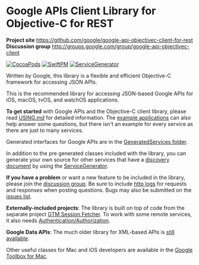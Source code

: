 # Google APIs Client Library for Objective-C for REST

**Project site** <https://github.com/google/google-api-objectivec-client-for-rest><br>
**Discussion group** <http://groups.google.com/group/google-api-objectivec-client>

[![CocoaPods](https://github.com/google/google-api-objectivec-client-for-rest/actions/workflows/cocoapods.yml/badge.svg?branch=main)](https://github.com/google/google-api-objectivec-client-for-rest/actions/workflows/cocoapods.yml)
[![SwiftPM](https://github.com/google/google-api-objectivec-client-for-rest/actions/workflows/swiftpm.yml/badge.svg?branch=main)](https://github.com/google/google-api-objectivec-client-for-rest/actions/workflows/swiftpm.yml)
[![ServiceGenerator](https://github.com/google/google-api-objectivec-client-for-rest/actions/workflows/service_generator.yml/badge.svg?branch=main)](https://github.com/google/google-api-objectivec-client-for-rest/actions/workflows/service_generator.yml)

Written by Google, this library is a flexible and efficient Objective-C
framework for accessing JSON APIs.

This is the recommended library for accessing JSON-based Google APIs for iOS,
macOS, tvOS, and watchOS applications.

**To get started** with Google APIs and the Objective-C client library, please
read [USING.md](USING.md) for detailed information. The
[example applications](https://github.com/google/google-api-objectivec-client-for-rest/tree/main/Examples)
can also help answer some questions, but there isn't an example for every
service as there are just to many services.

Generated interfaces for Google APIs are in the
[GeneratedServices folder](https://github.com/google/google-api-objectivec-client-for-rest/tree/main/Sources/GeneratedServices).

In addition to the pre generated classes included with the library, you can
generate your own source for other services that have a
[discovery document](https://developers.google.com/discovery/v1/reference/apis#resource-representations)
by using the
[ServiceGenerator](https://github.com/google/google-api-objectivec-client-for-rest/tree/main/Tools/ServiceGenerator).

**If you have a problem** or want a new feature to be included in the library,
please join the
[discussion group](http://groups.google.com/group/google-api-objectivec-client).
Be sure to include [http logs](USING.md#logging-http-server-traffic) for
requests and responses when posting questions. Bugs may also be submitted on the
[issues list](https://github.com/google/google-api-objectivec-client-for-rest/issues).

**Externally-included projects**: The library is built on top of code from the separate
project [GTM Session Fetcher](https://github.com/google/gtm-session-fetcher). To work
with some remote services, it also needs
[Authentication/Authorization](USING.md#authentication-and-authorization).

**Google Data APIs**: The much older library for XML-based APIs is
[still available](https://github.com/google/gdata-objectivec-client).

Other useful classes for Mac and iOS developers are available in the
[Google Toolbox for Mac](https://github.com/google/google-toolbox-for-mac).
